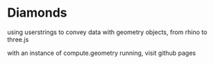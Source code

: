 # Diamonds
using userstrings to convey data with geometry objects, from rhino to three.js

with an instance of compute.geometry running, visit github pages 
